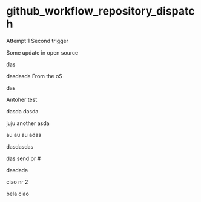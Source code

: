 # github_workflow_repository_dispatch

Attempt 1
Second trigger


Some update in open source

das

dasdasda
From the oS

das

Antoher test

dasda
dasda

juju
another 
asda

au au au
adas

dasdasdas


das
send pr #



dasdada

ciao nr 2


bela ciao
